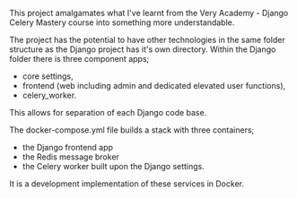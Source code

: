 This project amalgamates what I've learnt from the Very Academy - Django Celery Mastery 
course into something more understandable.

The project has the potential to have other technologies in the same folder structure as
the Django project has it's own directory.  Within the Django folder there is three component apps;
- core settings,
- frontend (web including admin and dedicated elevated user functions),
- celery_worker.

This allows for separation of each Django code base.

The docker-compose.yml file builds a stack with three containers;
- the Django frontend app
- the Redis message broker
- the Celery worker built upon the Django settings.

It is a development implementation of these services in Docker.